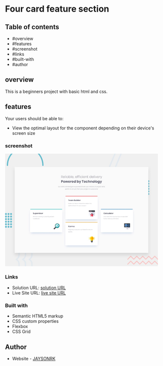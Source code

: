 # Four card feature section

## Table of contents

  - #overview
  - #features
  - #screenshot
  - #links
  - #built-with
  - #author

## overview

This is a beginners project with basic html and css.


## features

Your users should be able to:

- View the optimal layout for the component depending on their device's screen size


### screenshot
![Four card feature section](./design/desktop-preview.jpg)


### Links

- Solution URL: [solution URL](https://github.com/JAYSONRK/Four-card-feature-section)
- Live Site URL: [live site URL](https://jaysonrk.github.io/Four-card-feature-section/)


### Built with

- Semantic HTML5 markup
- CSS custom properties
- Flexbox
- CSS Grid

## Author

- Website - [JAYSONRK](https://jaysonrk.com/)
